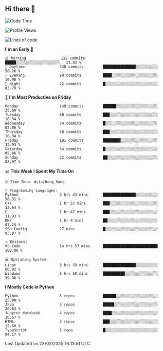 ## Hi there 👋

<!--
**gessiegulugulu/gessiegulugulu** is a ✨ _special_ ✨ repository because its `README.md` (this file) appears on your GitHub profile.

Here are some ideas to get you started:

- 🔭 I’m currently working on ...
- 🌱 I’m currently learning ...
- 👯 I’m looking to collaborate on ...
- 🤔 I’m looking for help with ...
- 💬 Ask me about ...
- 📫 How to reach me: ...
- 😄 Pronouns: ...
- ⚡ Fun fact: ...
-->

<!--START_SECTION:waka-->
![Code Time](http://img.shields.io/badge/Code%20Time-330%20hrs%2041%20mins-blue)

![Profile Views](http://img.shields.io/badge/Profile%20Views-0-blue)

![Lines of code](https://img.shields.io/badge/From%20Hello%20World%20I%27ve%20Written-3.3%20million%20lines%20of%20code-blue)

**I'm an Early 🐤** 

```text
🌞 Morning                122 commits         █████░░░░░░░░░░░░░░░░░░░░   21.03 % 
🌆 Daytime                338 commits         ███████████████░░░░░░░░░░   58.28 % 
🌃 Evening                98 commits          ████░░░░░░░░░░░░░░░░░░░░░   16.90 % 
🌙 Night                  22 commits          █░░░░░░░░░░░░░░░░░░░░░░░░   03.79 % 
```
📅 **I'm Most Productive on Friday** 

```text
Monday                   149 commits         ██████░░░░░░░░░░░░░░░░░░░   25.69 % 
Tuesday                  60 commits          ███░░░░░░░░░░░░░░░░░░░░░░   10.34 % 
Wednesday                34 commits          █░░░░░░░░░░░░░░░░░░░░░░░░   05.86 % 
Thursday                 60 commits          ███░░░░░░░░░░░░░░░░░░░░░░   10.34 % 
Friday                   191 commits         ████████░░░░░░░░░░░░░░░░░   32.93 % 
Saturday                 34 commits          █░░░░░░░░░░░░░░░░░░░░░░░░   05.86 % 
Sunday                   52 commits          ██░░░░░░░░░░░░░░░░░░░░░░░   08.97 % 
```


📊 **This Week I Spent My Time On** 

```text
🕑︎ Time Zone: Asia/Hong_Kong

💬 Programming Languages: 
Python                   8 hrs 43 mins       ███████████████░░░░░░░░░░   58.31 % 
C++                      1 hr 53 mins        ███░░░░░░░░░░░░░░░░░░░░░░   12.64 % 
C                        1 hr 47 mins        ███░░░░░░░░░░░░░░░░░░░░░░   11.93 % 
BNF                      1 hr 4 mins         ██░░░░░░░░░░░░░░░░░░░░░░░   07.24 % 
SSH Config               27 mins             █░░░░░░░░░░░░░░░░░░░░░░░░   03.07 % 

🔥 Editors: 
VS Code                  14 hrs 57 mins      █████████████████████████   100.00 % 

💻 Operating System: 
Linux                    8 hrs 58 mins       ███████████████░░░░░░░░░░   60.02 % 
Windows                  5 hrs 58 mins       ██████████░░░░░░░░░░░░░░░   39.98 % 
```

**I Mostly Code in Python** 

```text
Python                   6 repos             ██████░░░░░░░░░░░░░░░░░░░   25.00 % 
Java                     5 repos             █████░░░░░░░░░░░░░░░░░░░░   20.83 % 
Jupyter Notebook         4 repos             ████░░░░░░░░░░░░░░░░░░░░░   16.67 % 
HTML                     3 repos             ███░░░░░░░░░░░░░░░░░░░░░░   12.50 % 
TypeScript               1 repo              █░░░░░░░░░░░░░░░░░░░░░░░░   04.17 % 
```




 Last Updated on 23/02/2025 16:13:51 UTC
<!--END_SECTION:waka-->
